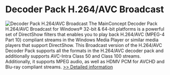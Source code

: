 # Decoder Pack H.264/AVC Broadcast
![Decoder Pack H.264/AVC Broadcast](https://mycommerce.akamaized.net/api/pimages/P300299444/BIG/300299444.PNG)
The MainConcept Decoder Pack H.264/AVC Broadcast for Windows® 32-bit & 64-bit platforms is a powerful set of DirectShow filters that enables you to play back H.264/AVC (MPEG-4 Part 10) compliant streams in the Windows Media Player or similar media players that support DirectShow. This Broadcast version of the H.264/AVC Decoder Pack supports all the formats in the H.264/AVC decoder pack and additionally supports AVC-Intra Class 50 and Class 100 streams. Additionally, it supports MPEG audio, as well as HDMV PCM for AVCHD and Blu-ray compliant streams.
[>> Detailed information](https://secure.element5.com/esales/product.html?productid=300299444&affiliateid=200057808)